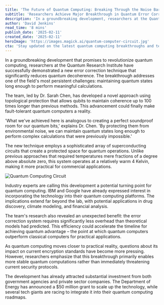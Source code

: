 ```yaml
---
title: 'The Future of Quantum Computing: Breaking Through the Noise Barrier'
subtitle: 'Researchers Achieve Major Breakthrough in Quantum Error Correction'
description: 'In a groundbreaking development, researchers at the Quantum Research Institute have developed a novel error correction technique that promises to significantly reduce quantum decoherence, paving the way for practical quantum computers. Learn how this breakthrough could revolutionize fields such as drug discovery, climate modeling, and financial analysis, and its implications for the future of technology.'
author: 'David Jenkins'
read_time: '8 mins'
publish_date: '2025-02-11'
created_date: '2025-02-11'
heroImage: 'https://images.magick.ai/quantum-computer-circuit.jpg'
cta: 'Stay updated on the latest quantum computing breakthroughs and tech innovations by following us on LinkedIn. Join our community of forward-thinking professionals shaping the future of technology.'
---
```


In a groundbreaking development that promises to revolutionize quantum computing, researchers at the Quantum Research Institute have successfully demonstrated a new error correction technique that significantly reduces quantum decoherence. The breakthrough addresses one of the field's most persistent challenges: maintaining quantum states long enough to perform meaningful calculations.

The team, led by Dr. Sarah Chen, has developed a novel approach using topological protection that allows qubits to maintain coherence up to 100 times longer than previous methods. This advancement could finally make fault-tolerant quantum computers a reality.

'What we've achieved here is analogous to creating a perfect soundproof room for our quantum bits,' explains Dr. Chen. 'By protecting them from environmental noise, we can maintain quantum states long enough to perform complex calculations that were previously impossible.'

The new technique employs a sophisticated array of superconducting circuits that create a protected space for quantum operations. Unlike previous approaches that required temperatures mere fractions of a degree above absolute zero, this system operates at a relatively warm 4 Kelvin, making it more practical for commercial applications.

![Quantum Computing Circuit](https://i.magick.ai/PIXE/1739298359985_magick_img.webp)

Industry experts are calling this development a potential turning point for quantum computing. IBM and Google have already expressed interest in incorporating the technology into their quantum computing platforms. The implications extend far beyond the lab, with potential applications in drug discovery, climate modeling, and financial analysis.

The team's research also revealed an unexpected benefit: the error correction system requires significantly less overhead than theoretical models had predicted. This efficiency could accelerate the timeline for achieving quantum advantage – the point at which quantum computers outperform classical computers for practical applications.

As quantum computing moves closer to practical reality, questions about its impact on current encryption standards have become more pressing. However, researchers emphasize that this breakthrough primarily enables more stable quantum computations rather than immediately threatening current security protocols.

The development has already attracted substantial investment from both government agencies and private sector companies. The Department of Energy has announced a $50 million grant to scale up the technology, while several tech giants are racing to integrate it into their quantum computing roadmaps.